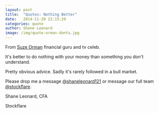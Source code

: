 ```yaml
---
layout: post
title:  "Quotes: Nothing Better"
date:   2014-11-20 22:15:29
categories: quote
author: Shane Leonard
image: /img/quote-orman-donts.jpg
---
```


From [Suze Orman](http://en.wikipedia.org/wiki/Suze_Orman) financial guru and tv celeb.

It's better to do nothing with your money than something you don't understand.

Pretty obvious advice. Sadly it's rarely followed in a bull market.

Please drop me a message [@shaneleonard121](https://twitter.com/shaneleonard121) or message our full team [@stockflare](https://twitter.com/stockflare).

Shane Leonard, CFA

Stockflare